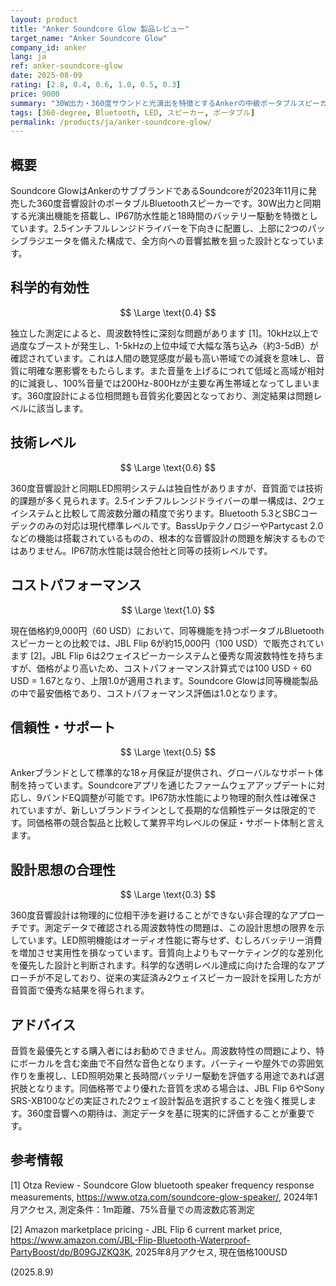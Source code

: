 ```yaml
---
layout: product
title: "Anker Soundcore Glow 製品レビュー"
target_name: "Anker Soundcore Glow"
company_id: anker
lang: ja
ref: anker-soundcore-glow
date: 2025-08-09
rating: [2.8, 0.4, 0.6, 1.0, 0.5, 0.3]
price: 9000
summary: "30W出力・360度サウンドと光演出を特徴とするAnkerの中級ポータブルスピーカー。測定値では1-5kHzの大幅な落ち込みと10kHz以上の過度なブーストが確認され、科学的には問題のあるレベル"
tags: [360-degree, Bluetooth, LED, スピーカー, ポータブル]
permalink: /products/ja/anker-soundcore-glow/
---
```

## 概要

Soundcore GlowはAnkerのサブブランドであるSoundcoreが2023年11月に発売した360度音響設計のポータブルBluetoothスピーカーです。30W出力と同期する光演出機能を搭載し、IP67防水性能と18時間のバッテリー駆動を特徴としています。2.5インチフルレンジドライバーを下向きに配置し、上部に2つのパッシブラジエータを備えた構成で、全方向への音響拡散を狙った設計となっています。

## 科学的有効性

$$ \Large \text{0.4} $$

独立した測定によると、周波数特性に深刻な問題があります [1]。10kHz以上で過度なブーストが発生し、1-5kHzの上位中域で大幅な落ち込み（約3-5dB）が確認されています。これは人間の聴覚感度が最も高い帯域での減衰を意味し、音質に明確な悪影響をもたらします。また音量を上げるにつれて低域と高域が相対的に減衰し、100%音量では200Hz-800Hzが主要な再生帯域となってしまいます。360度設計による位相問題も音質劣化要因となっており、測定結果は問題レベルに該当します。

## 技術レベル

$$ \Large \text{0.6} $$

360度音響設計と同期LED照明システムは独自性がありますが、音質面では技術的課題が多く見られます。2.5インチフルレンジドライバーの単一構成は、2ウェイシステムと比較して周波数分離の精度で劣ります。Bluetooth 5.3とSBCコーデックのみの対応は現代標準レベルです。BassUpテクノロジーやPartycast 2.0などの機能は搭載されているものの、根本的な音響設計の問題を解決するものではありません。IP67防水性能は競合他社と同等の技術レベルです。

## コストパフォーマンス

$$ \Large \text{1.0} $$

現在価格約9,000円（60 USD）において、同等機能を持つポータブルBluetoothスピーカーとの比較では、JBL Flip 6が約15,000円（100 USD）で販売されています [2]。JBL Flip 6は2ウェイスピーカーシステムと優秀な周波数特性を持ちますが、価格がより高いため、コストパフォーマンス計算式では100 USD ÷ 60 USD = 1.67となり、上限1.0が適用されます。Soundcore Glowは同等機能製品の中で最安価格であり、コストパフォーマンス評価は1.0となります。

## 信頼性・サポート

$$ \Large \text{0.5} $$

Ankerブランドとして標準的な18ヶ月保証が提供され、グローバルなサポート体制を持っています。Soundcoreアプリを通じたファームウェアアップデートに対応し、9バンドEQ調整が可能です。IP67防水性能により物理的耐久性は確保されていますが、新しいブランドラインとして長期的な信頼性データは限定的です。同価格帯の競合製品と比較して業界平均レベルの保証・サポート体制と言えます。

## 設計思想の合理性

$$ \Large \text{0.3} $$

360度音響設計は物理的に位相干渉を避けることができない非合理的なアプローチです。測定データで確認される周波数特性の問題は、この設計思想の限界を示しています。LED照明機能はオーディオ性能に寄与せず、むしろバッテリー消費を増加させ実用性を損なっています。音質向上よりもマーケティング的な差別化を優先した設計と判断されます。科学的な透明レベル達成に向けた合理的なアプローチが不足しており、従来の実証済み2ウェイスピーカー設計を採用した方が音質面で優秀な結果を得られます。

## アドバイス

音質を最優先とする購入者にはお勧めできません。周波数特性の問題により、特にボーカルを含む楽曲で不自然な音色となります。パーティーや屋外での雰囲気作りを重視し、LED照明効果と長時間バッテリー駆動を評価する用途であれば選択肢となります。同価格帯でより優れた音質を求める場合は、JBL Flip 6やSony SRS-XB100などの実証された2ウェイ設計製品を選択することを強く推奨します。360度音響への期待は、測定データを基に現実的に評価することが重要です。

## 参考情報

[1] Otza Review - Soundcore Glow bluetooth speaker frequency response measurements, https://www.otza.com/soundcore-glow-speaker/, 2024年1月アクセス, 測定条件：1m距離、75%音量での周波数応答測定

[2] Amazon marketplace pricing - JBL Flip 6 current market price, https://www.amazon.com/JBL-Flip-Bluetooth-Waterproof-PartyBoost/dp/B09GJZKQ3K, 2025年8月アクセス, 現在価格100USD

(2025.8.9)


